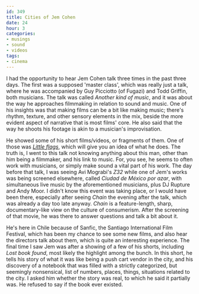 ```yaml
---
id: 349
title: Cities of Jem Cohen
date: 24
hour: 3
categories:
- musings
- sound
- videos
tags:
- cinema
---
```


I had the opportunity to hear Jem Cohen talk three times in the past three days. The first was a supposed 'master class', which was really just a talk, where he was accompanied by Guy Picciotto (of Fugazi) and Todd Griffin, both musicians. The talk was called _Another kind of music_, and it was about the way he approaches filmmaking in relation to sound and music. One of his insights was that making films can be a bit like making music; there's rhythm, texture, and other sensory elements in the mix, beside the more evident aspect of narrative that is most films' core. He also said that the way he shoots his footage is akin to a musician's improvisation.

He showed some of his short films/videos, or fragments of them. One of those was [_Little flags_](http://www.youtube.com/watch?v=YbcmgWX6jQw), which will give you an idea of what he does. The truth is, I went to this talk not knowing anything about this man, other than him being a filmmaker, and his link to music. For, you see, he seems to often work with musicians, or simply make sound a vital part of his work. The day before that talk, I was seeing Avi Mograbi's _Z32_ while one of Jem's works was being screened elsewhere, called _Ciudad de México por azar_, with simultaneous live music by the aforementioned musicians, plus DJ Rupture and Andy Moor. I didn't know this event was taking place, or I would have been there, especially after seeing _Chain_ the evening after the talk, which was already a day too late anyway. _Chain_ is a feature-length, sharp, documentary-like view on the culture of consumerism. After the screening of that movie, he was there to answer questions and talk a bit about it.

He's here in Chile because of Sanfic, the Santiago International Film Festival, which has been my chance to see some new films, and also hear the directors talk about them, which is quite an interesting experience. The final time I saw Jem was after a showing of a few of his shorts, including _Lost book found_, most likely the highlight among the bunch. In this short, he tells his story of what it was like being a push cart vendor in the city, and his discovery of a notebook that was filled with a strictly categorized, but seemingly nonsensical, list of numbers, places, things, situations related to the city. I asked him whether the story was real, to which he said it partially was. He refused to say if the book ever existed.
